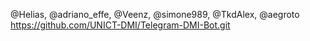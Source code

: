 @Helias, @adriano_effe, @Veenz, @simone989, @TkdAlex, @aegroto
https://github.com/UNICT-DMI/Telegram-DMI-Bot.git
